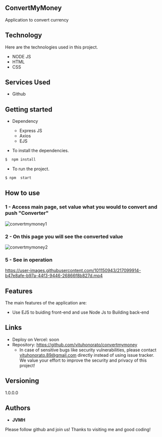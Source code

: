## ConvertMyMoney




Application to convert currency


## Technology 

Here are the technologies used in this project.

* NODE JS
* HTML
* CSS





## Services Used

* Github





## Getting started

* Dependency
  - Express JS
  - Axios
  - EJS
 
  
  
* To install the dependencies.
```bash
$  npm install
```
  
  
* To run the project.
```bash
$ npm  start
```
  
  
## How to use

### 1 - Access main  page, set value what you would to convert and push "Converter" 

![convertmymoney1](https://user-images.githubusercontent.com/101150943/217098944-10f4ce0c-1a4f-4321-89db-31fd1f6062c0.jpg)


### 2 - On this page you will see the converted value

![convertmymoney2](https://user-images.githubusercontent.com/101150943/217098956-7c22accc-e357-4aeb-95d2-d8b65b5021f3.jpg)


### 5 - See in operation

https://user-images.githubusercontent.com/101150943/217099914-b47e8afe-b97a-44f3-9446-26866f8b827d.mp4


## Features

The main features of the application are:

 - Use EJS to buiding front-end and use Node Js to Building back-end
 
  


## Links
  - Deploy on Vercel: soon
  - Repository: https://github.com/vituhonorato/convertmymoney
    - In case of sensitive bugs like security vulnerabilities, please contact
      vituhonorato.89@gmail.com directly instead of using issue tracker. We value your effort
      to improve the security and privacy of this project!

  ## Versioning

  1.0.0.0


  ## Authors

  * **JVMH** 

  Please follow github and join us!
  Thanks to visiting me and good coding!

